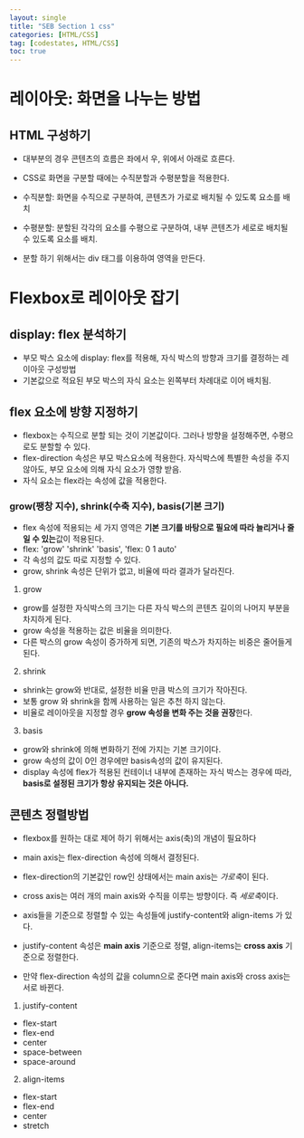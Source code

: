 ```yaml
---
layout: single
title: "SEB Section 1 css"
categories: [HTML/CSS]
tag: [codestates, HTML/CSS]
toc: true
---
```


# 레이아웃: 화면을 나누는 방법

## HTML 구성하기

- 대부분의 경우 콘텐츠의 흐름은 좌에서 우, 위에서 아래로 흐른다.

* CSS로 화면을 구분할 때에는 수직분할과 수평분할을 적용한다.
* 수직분할: 화면을 수직으로 구분하여, 콘텐츠가 가로로 배치될 수 있도록 요소를 배치
* 수평분할: 분할된 각각의 요소를 수평으로 구분하여, 내부 콘텐츠가 세로로 배치될 수 있도록 요소를 배치.

* 분할 하기 위해서는 div 태그를 이용하여 영역을 만든다.

# Flexbox로 레이아웃 잡기

## display: flex 분석하기

- 부모 박스 요소에 display: flex를 적용해, 자식 박스의 방향과 크기를 결정하는 레이아웃 구성방법
- 기본값으로 적요된 부모 박스의 자식 요소는 왼쪽부터 차례대로 이어 배치됨.

## flex 요소에 방향 지정하기

- flexbox는 수직으로 분할 되는 것이 기본값이다. 그러나 방향을 설정해주면, 수평으로도 분할할 수 있다.
- flex-direction 속성은 부모 박스요소에 적용한다. 자식박스에 특별한 속성을 주지 않아도, 부모 요소에 의해 자식 요소가 영향 받음.
- 자식 요소는 flex라는 속성에 값을 적용한다.

### grow(팽창 지수), shrink(수축 지수), basis(기본 크기)

- flex 속성에 적용되는 세 가지 영역은 **기본 크기를 바탕으로 필요에 따라 늘리거나 줄일 수 있는**값이 적용된다.
- flex: 'grow' 'shrink' 'basis', 'flex: 0 1 auto'
- 각 속성의 값도 따로 지정할 수 있다.
- grow, shrink 속성은 단위가 없고, 비율에 따라 결과가 달라진다.

1. grow

- grow를 설정한 자식박스의 크기는 다른 자식 박스의 콘텐츠 길이의 나머지 부분을 차지하게 된다.
- grow 속성을 적용하는 값은 비율을 의미한다.
- 다른 박스의 grow 속성이 증가하게 되면, 기존의 박스가 차지하는 비중은 줄어들게 된다.

2. shrink

- shrink는 grow와 반대로, 설정한 비율 만큼 박스의 크기가 작아진다.
- 보통 grow 와 shrink을 함께 사용하는 일은 추천 하지 않는다.
- 비율로 레이아웃을 지정할 경우 **grow 속성을 변화 주는 것을 권장**한다.

3. basis

- grow와 shrink에 의해 변화하기 전에 가지는 기본 크기이다.
- grow 속성의 값이 0인 경우에만 basis속성의 값이 유지된다.
- display 속성에 flex가 적용된 컨테이너 내부에 존재하는 자식 박스는 경우에 따라, **basis로 설정된 크기가 항상 유지되는 것은 아니다.**

## 콘텐츠 정렬방법

- flexbox를 원하는 대로 제어 하기 위해서는 axis(축)의 개념이 필요하다
- main axis는 flex-direction 속성에 의해서 결정된다.
- flex-direction의 기본값인 row인 상태에서는 main axis는 *가로축*이 된다.
- cross axis는 여러 개의 main axis와 수직을 이루는 방향이다. 즉 *세로축*이다.

- axis들을 기준으로 정렬할 수 있는 속성들에 justify-content와 align-items 가 있다.
- justify-content 속성은 **main axis** 기준으로 정렬, align-items는 **cross axis** 기준으로 정렬한다.
- 만약 flex-direction 속성의 값을 column으로 준다면 main axis와 cross axis는 서로 바뀐다.

1. justify-content

- flex-start
- flex-end
- center
- space-between
- space-around

2. align-items

- flex-start
- flex-end
- center
- stretch
